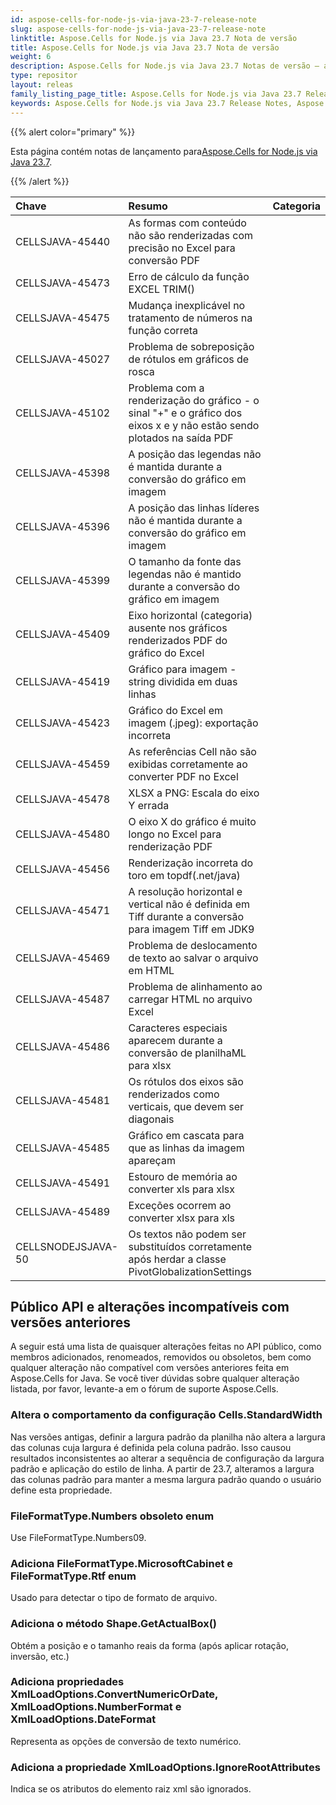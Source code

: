 ```yaml
---
id: aspose-cells-for-node-js-via-java-23-7-release-note
slug: aspose-cells-for-node-js-via-java-23-7-release-note
linktitle: Aspose.Cells for Node.js via Java 23.7 Nota de versão
title: Aspose.Cells for Node.js via Java 23.7 Nota de versão
weight: 6
description: Aspose.Cells for Node.js via Java 23.7 Notas de versão – as últimas melhorias, novos recursos e correções
type: repositor
layout: releas
family_listing_page_title: Aspose.Cells for Node.js via Java 23.7 Release Note
keywords: Aspose.Cells for Node.js via Java 23.7 Release Notes, Aspose.Cells for Node.js via Java 23.7 updates and fixe
---
```

{{% alert color="primary" %}}

 Esta página contém notas de lançamento para[Aspose.Cells for Node.js via Java 23.7](https://releases.aspose.com/cells/nodejs/new-releases/aspose.cells-for-node.js-via-java-23.7/).

{{% /alert %}}

|**Chave**|**Resumo**|**Categoria**|
| :- | :- | :- |
|CELLSJAVA-45440|As formas com conteúdo não são renderizadas com precisão no Excel para conversão PDF|
|CELLSJAVA-45473|Erro de cálculo da função EXCEL TRIM()|
|CELLSJAVA-45475|Mudança inexplicável no tratamento de números na função correta|
|CELLSJAVA-45027|Problema de sobreposição de rótulos em gráficos de rosca|
|CELLSJAVA-45102|Problema com a renderização do gráfico - o sinal "+" e o gráfico dos eixos x e y não estão sendo plotados na saída PDF|
|CELLSJAVA-45398|A posição das legendas não é mantida durante a conversão do gráfico em imagem|
|CELLSJAVA-45396|A posição das linhas líderes não é mantida durante a conversão do gráfico em imagem|
|CELLSJAVA-45399|O tamanho da fonte das legendas não é mantido durante a conversão do gráfico em imagem|
|CELLSJAVA-45409|Eixo horizontal (categoria) ausente nos gráficos renderizados PDF do gráfico do Excel|
|CELLSJAVA-45419|Gráfico para imagem - string dividida em duas linhas|
|CELLSJAVA-45423| Gráfico do Excel em imagem (.jpeg): exportação incorreta|
|CELLSJAVA-45459|As referências Cell não são exibidas corretamente ao converter PDF no Excel|
|CELLSJAVA-45478|XLSX a PNG: Escala do eixo Y errada|
|CELLSJAVA-45480|O eixo X do gráfico é muito longo no Excel para renderização PDF|
|CELLSJAVA-45456|Renderização incorreta do toro em topdf(.net/java)|
|CELLSJAVA-45471|A resolução horizontal e vertical não é definida em Tiff durante a conversão para imagem Tiff em JDK9|
|CELLSJAVA-45469|Problema de deslocamento de texto ao salvar o arquivo em HTML|
|CELLSJAVA-45487|Problema de alinhamento ao carregar HTML no arquivo Excel|
|CELLSJAVA-45486| Caracteres especiais aparecem durante a conversão de planilhaML para xlsx|
|CELLSJAVA-45481|Os rótulos dos eixos são renderizados como verticais, que devem ser diagonais|
|CELLSJAVA-45485|Gráfico em cascata para que as linhas da imagem apareçam|
|CELLSJAVA-45491|Estouro de memória ao converter xls para xlsx|
|CELLSJAVA-45489|Exceções ocorrem ao converter xlsx para xls|
|CELLSNODEJSJAVA-50|Os textos não podem ser substituídos corretamente após herdar a classe PivotGlobalizationSettings|

##  **Público API e alterações incompatíveis com versões anteriores**

A seguir está uma lista de quaisquer alterações feitas no API público, como membros adicionados, renomeados, removidos ou obsoletos, bem como qualquer alteração não compatível com versões anteriores feita em Aspose.Cells for Java. Se você tiver dúvidas sobre qualquer alteração listada, por favor, levante-a em o fórum de suporte Aspose.Cells.

###  **Altera o comportamento da configuração Cells.StandardWidth**

Nas versões antigas, definir a largura padrão da planilha não altera a largura das colunas cuja largura é definida pela coluna padrão. Isso causou resultados inconsistentes ao alterar a sequência de configuração da largura padrão e aplicação do estilo de linha. A partir de 23.7, alteramos a largura das colunas padrão para manter a mesma largura padrão quando o usuário define esta propriedade.

###  **FileFormatType.Numbers obsoleto enum**

Use FileFormatType.Numbers09.

###  **Adiciona FileFormatType.MicrosoftCabinet e FileFormatType.Rtf enum**

Usado para detectar o tipo de formato de arquivo.

###  **Adiciona o método Shape.GetActualBox()**

Obtém a posição e o tamanho reais da forma (após aplicar rotação, inversão, etc.)

###  **Adiciona propriedades XmlLoadOptions.ConvertNumericOrDate, XmlLoadOptions.NumberFormat e XmlLoadOptions.DateFormat**

Representa as opções de conversão de texto numérico.

###  **Adiciona a propriedade XmlLoadOptions.IgnoreRootAttributes**

Indica se os atributos do elemento raiz xml são ignorados.

